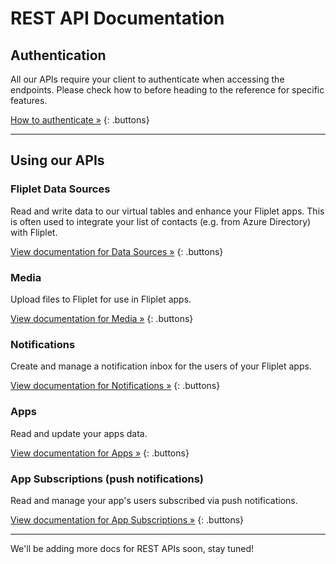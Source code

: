 # REST API Documentation

## Authentication

All our APIs require your client to authenticate when accessing the endpoints. Please check how to before heading to the reference for specific features.

[How to authenticate »](REST-API/authenticate.md)
{: .buttons}

---

## Using our APIs

### Fliplet Data Sources

Read and write data to our virtual tables and enhance your Fliplet apps. This is often used to integrate your list of contacts (e.g. from Azure Directory) with Fliplet.

[View documentation for Data Sources »](REST-API/fliplet-datasources.md)
{: .buttons}

### Media

Upload files to Fliplet for use in Fliplet apps.

[View documentation for Media »](REST-API/fliplet-media.md)
{: .buttons}

### Notifications

Create and manage a notification inbox for the users of your Fliplet apps.

[View documentation for Notifications »](REST-API/fliplet-notifications.md)
{: .buttons}

### Apps

Read and update your apps data.

[View documentation for Apps »](REST-API/fliplet-apps.md)
{: .buttons}

### App Subscriptions (push notifications)

Read and manage your app's users subscribed via push notifications.

[View documentation for App Subscriptions »](REST-API/fliplet-app-subscriptions.md)
{: .buttons}

---

We'll be adding more docs for REST APIs soon, stay tuned!